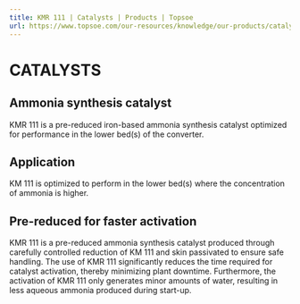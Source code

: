 ```yaml
---
title: KMR 111 | Catalysts | Products | Topsoe
url: https://www.topsoe.com/our-resources/knowledge/our-products/catalysts/kmr-111#main-content
---
```


# CATALYSTS

## Ammonia synthesis catalyst

KMR 111 is a pre-reduced iron-based ammonia synthesis catalyst optimized for performance in the lower bed(s) of the converter.

## Application

KM 111 is optimized to perform in the lower bed(s) where the concentration of ammonia is higher.

## Pre-reduced for faster activation

KMR 111 is a pre-reduced ammonia synthesis catalyst produced through carefully controlled reduction of KM 111 and skin passivated to ensure safe handling. The use of KMR 111 significantly reduces the time required for catalyst activation, thereby minimizing plant downtime. Furthermore, the activation of KMR 111 only generates minor amounts of water, resulting in less aqueous ammonia produced during start-up.